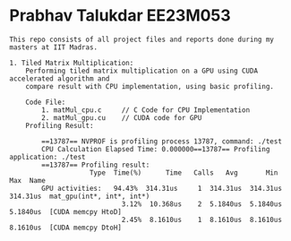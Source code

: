 

# Prabhav Talukdar EE23M053

	This repo consists of all project files and reports done during my masters at IIT Madras.
	
	1. Tiled Matrix Multiplication:
		Performing tiled matrix multiplication on a GPU using CUDA accelerated algorithm and
		compare result with CPU implementation, using basic profiling.
		
		Code File:
			1. matMul_cpu.c		// C Code for CPU Implementation
			2. matMul_gpu.cu	// CUDA code for GPU
		Profiling Result:
```
		==13787== NVPROF is profiling process 13787, command: ./test
		CPU Calculation Elapsed Time: 0.000000==13787== Profiling application: ./test
		==13787== Profiling result:
					Type  Time(%)      Time   Calls   Avg       Min       Max  Name
		GPU activities:   94.43%  314.31us     1  314.31us  314.31us  314.31us  mat_gpu(int*, int*, int*)
							3.12%  10.368us    2  5.1840us  5.1840us  5.1840us  [CUDA memcpy HtoD]
							2.45%  8.1610us    1  8.1610us  8.1610us  8.1610us  [CUDA memcpy DtoH]
```

		